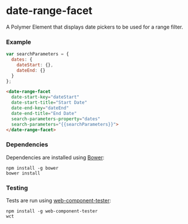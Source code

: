 # date-range-facet

A Polymer Element that displays date pickers to be used for a range filter.

### Example
```js
var searchParameters = {
  dates: {
    dateStart: {},
    dateEnd: {}
  }
};
```

```html
<date-range-facet
  date-start-key="dateStart"
  date-start-title="Start Date"
  date-end-key="dateEnd"
  date-end-title="End Date"
  search-parameters-property="dates"
  search-parameters="{{searchParameters}}">
</date-range-facet>
```

### Dependencies

Dependencies are installed using [Bower](http://bower.io/):

    npm install -g bower
    bower install

### Testing

Tests are run using [web-component-tester](https://github.com/Polymer/web-component-tester):

    npm install -g web-component-tester
    wct
